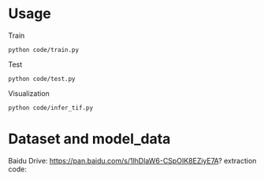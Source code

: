 # Usage
Train
```
python code/train.py
```

Test
```
python code/test.py
```
Visualization
```
python code/infer_tif.py
```
# Dataset and model_data
Baidu Drive: https://pan.baidu.com/s/1lhDlaW6-CSpOIK8EZiyE7A?
extraction code:

